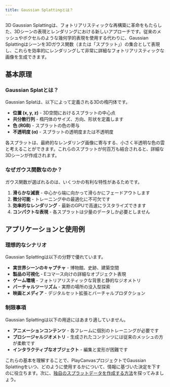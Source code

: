```yaml
---
title: Gaussian Splattingとは？
---
```


3D Gaussian Splattingは、フォトリアリスティックな再構築に革命をもたらした、3Dシーンの表現とレンダリングにおける新しいアプローチです。従来のメッシュやボクセルのような幾何学的表現を使用する代わりに、Gaussian Splattingはシーンを3Dガウス関数（または「スプラット」）の集合として表現し、これらを効率的にレンダリングして非常に詳細なフォトリアリスティックな画像を生成できます。

## 基本原理

### Gaussian Splatとは？

Gaussian Splatは、以下によって定義される3Dの楕円体です。

- **位置 (x, y, z)** - 3D空間におけるスプラットの中心点
- **共分散行列** - 楕円体のサイズ、方向、形状を定義します
- **色 (RGB)** - スプラットの色の寄与
- **不透明度 (α)** - スプラットの透明度または不透明度

各スプラットは、最終的なレンダリング画像に寄与する、小さく半透明な色の雲と考えることができます。これらのスプラットが何百万も結合されると、詳細な3Dシーンが作成されます。

### なぜガウス関数なのか？

ガウス関数が選ばれるのは、いくつかの有利な特性があるためです。

1. **滑らかな減衰** - 中心から端に向かって滑らかにフェードアウトします
2. **微分可能** - トレーニング中の最適化に不可欠です
3. **効率的なレンダリング** - 最新のGPUで高速にラスタライズできます
4. **コンパクトな表現** - 各スプラットは少量のデータしか必要としません

## アプリケーションと使用例

### 理想的なシナリオ

Gaussian Splattingは以下の分野で優れています。

- **実世界シーンのキャプチャ** - 博物館、史跡、建築空間
- **製品の可視化** - Eコマース向けの詳細なオブジェクト表現
- **ゲーム環境** - フォトリアリスティックな背景と静的なジオメトリ
- **バーチャルツーリズム** - 実際の場所の没入型探索
- **映画とメディア** - デジタルセット拡張とバーチャルプロダクション

### 制限事項

Gaussian Splattingは以下の用途にはあまり適していません。

- **アニメーションコンテンツ** - 各フレームに個別のトレーニングが必要です
- **プロシージャルジオメトリ** - 生成されたコンテンツには従来のメッシュの方が柔軟です
- **インタラクティブなオブジェクト** - 編集と変形が困難です

これらの基本を理解することで、PlayCanvasプロジェクトでGaussian Splattingをいつ、どのように使用するかについて、情報に基づいた決定を下すのに役立ちます。次に、[独自のスプラットデータを作成する方法](creating/index.md)を探ってみましょう。

